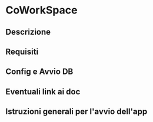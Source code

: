 # CoWorkSpace

## Descrizione

## Requisiti

## Config e Avvio DB

## Eventuali link ai doc

## Istruzioni generali per l'avvio dell'app
